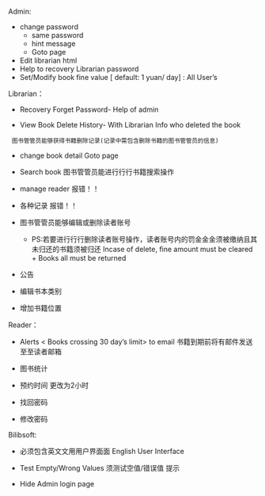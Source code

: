  Admin:

- change password 
  - same password 
  - hint message
  - Goto page
- Edit librarian html
- Help to recovery Librarian password 
- Set/Modify book fine value [ default: 1 yuan/ day] : All User’s

Librarian：

- Recovery Forget Password- Help of admin

- View Book Delete History- With Librarian Info who deleted the book 

```
 图书管管员能够获得书籍删除记录(记录中需包含删除书籍的图书管管员的信息) 
```

- change book detail Goto page
- Search book 图书管管员能进⾏行行书籍搜索操作
- manage reader  报错！！
- 各种记录 报错！！

- 图书管管员能够编辑或删除读者账号
  -  PS:若要进⾏行行删除读者账号操作，读者账号内的罚⾦金金须被缴纳且其未归还的书籍须被归还 Incase of delete, fine amount must be cleared + Books all must be returned 

- 公告
- 编辑书本类别
- 增加书籍位置



Reader：

- Alerts < Books crossing 30 day’s limit> to email 书籍到期前将有邮件发送⾄至读者邮箱
- 图书统计
- 预约时间 更改为2小时

- 找回密码

- 修改密码

Bilibsoft:

- 必须包含英⽂文⽤用户界⾯面 English User Interface 

- Test Empty/Wrong Values 须测试空值/错误值  提示
- Hide Admin login page